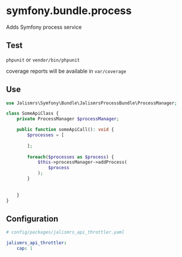 # symfony.bundle.process

Adds Symfony process service

## Test

`phpunit` or `vendor/bin/phpunit`

coverage reports will be available in `var/coverage`

## Use

```php
use Jalismrs\Symfony\Bundle\JalismrsProcessBundle\ProcessManager;

class SomeApiClass {
    private ProcessManager $processManager;

    public function someApiCall(): void {
        $processes = [
        
        ];
    
        foreach($processes as $process) {
            $this->processManager->addProcess(
                $process
            );
        }
        
        
    }
}
```

## Configuration

```yaml
# config/packages/jalismrs_api_throttler.yaml

jalismrs_api_throttler:
    cap: 1
```
